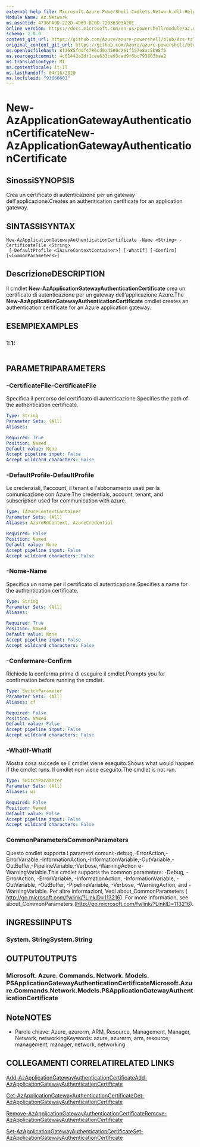 ```yaml
---
external help file: Microsoft.Azure.PowerShell.Cmdlets.Network.dll-Help.xml
Module Name: Az.Network
ms.assetid: 4736FA0D-222D-4D69-BCBD-72036303A20E
online version: https://docs.microsoft.com/en-us/powershell/module/az.network/new-azapplicationgatewayauthenticationcertificate
schema: 2.0.0
content_git_url: https://github.com/Azure/azure-powershell/blob/Azs-tzl/src/Network/Network/help/New-AzApplicationGatewayAuthenticationCertificate.md
original_content_git_url: https://github.com/Azure/azure-powershell/blob/Azs-tzl/src/Network/Network/help/New-AzApplicationGatewayAuthenticationCertificate.md
ms.openlocfilehash: 8f3685fddf4796cd0ad500c261f157e8ac5b95f5
ms.sourcegitcommit: 4c61442a2df1cee633ce93cad9f6bc793803baa2
ms.translationtype: MT
ms.contentlocale: it-IT
ms.lasthandoff: 04/16/2020
ms.locfileid: "93860601"
---
```

# <span data-ttu-id="60a58-101">New-AzApplicationGatewayAuthenticationCertificate</span><span class="sxs-lookup"><span data-stu-id="60a58-101">New-AzApplicationGatewayAuthenticationCertificate</span></span>

## <span data-ttu-id="60a58-102">Sinossi</span><span class="sxs-lookup"><span data-stu-id="60a58-102">SYNOPSIS</span></span>
<span data-ttu-id="60a58-103">Crea un certificato di autenticazione per un gateway dell'applicazione.</span><span class="sxs-lookup"><span data-stu-id="60a58-103">Creates an authentication certificate for an application gateway.</span></span>

## <span data-ttu-id="60a58-104">SINTASSI</span><span class="sxs-lookup"><span data-stu-id="60a58-104">SYNTAX</span></span>

```
New-AzApplicationGatewayAuthenticationCertificate -Name <String> -CertificateFile <String>
 [-DefaultProfile <IAzureContextContainer>] [-WhatIf] [-Confirm] [<CommonParameters>]
```

## <span data-ttu-id="60a58-105">Descrizione</span><span class="sxs-lookup"><span data-stu-id="60a58-105">DESCRIPTION</span></span>
<span data-ttu-id="60a58-106">Il cmdlet **New-AzApplicationGatewayAuthenticationCertificate** crea un certificato di autenticazione per un gateway dell'applicazione Azure.</span><span class="sxs-lookup"><span data-stu-id="60a58-106">The **New-AzApplicationGatewayAuthenticationCertificate** cmdlet creates an authentication certificate for an Azure application gateway.</span></span>

## <span data-ttu-id="60a58-107">ESEMPI</span><span class="sxs-lookup"><span data-stu-id="60a58-107">EXAMPLES</span></span>

### <span data-ttu-id="60a58-108">1:</span><span class="sxs-lookup"><span data-stu-id="60a58-108">1:</span></span>
```

```

## <span data-ttu-id="60a58-109">PARAMETRI</span><span class="sxs-lookup"><span data-stu-id="60a58-109">PARAMETERS</span></span>

### <span data-ttu-id="60a58-110">-CertificateFile</span><span class="sxs-lookup"><span data-stu-id="60a58-110">-CertificateFile</span></span>
<span data-ttu-id="60a58-111">Specifica il percorso del certificato di autenticazione.</span><span class="sxs-lookup"><span data-stu-id="60a58-111">Specifies the path of the authentication certificate.</span></span>

```yaml
Type: String
Parameter Sets: (All)
Aliases: 

Required: True
Position: Named
Default value: None
Accept pipeline input: False
Accept wildcard characters: False
```

### <span data-ttu-id="60a58-112">-DefaultProfile</span><span class="sxs-lookup"><span data-stu-id="60a58-112">-DefaultProfile</span></span>
<span data-ttu-id="60a58-113">Le credenziali, l'account, il tenant e l'abbonamento usati per la comunicazione con Azure.</span><span class="sxs-lookup"><span data-stu-id="60a58-113">The credentials, account, tenant, and subscription used for communication with azure.</span></span>

```yaml
Type: IAzureContextContainer
Parameter Sets: (All)
Aliases: AzureRmContext, AzureCredential

Required: False
Position: Named
Default value: None
Accept pipeline input: False
Accept wildcard characters: False
```

### <span data-ttu-id="60a58-114">-Nome</span><span class="sxs-lookup"><span data-stu-id="60a58-114">-Name</span></span>
<span data-ttu-id="60a58-115">Specifica un nome per il certificato di autenticazione.</span><span class="sxs-lookup"><span data-stu-id="60a58-115">Specifies a name for the authentication certificate.</span></span>

```yaml
Type: String
Parameter Sets: (All)
Aliases: 

Required: True
Position: Named
Default value: None
Accept pipeline input: False
Accept wildcard characters: False
```

### <span data-ttu-id="60a58-116">-Confermare</span><span class="sxs-lookup"><span data-stu-id="60a58-116">-Confirm</span></span>
<span data-ttu-id="60a58-117">Richiede la conferma prima di eseguire il cmdlet.</span><span class="sxs-lookup"><span data-stu-id="60a58-117">Prompts you for confirmation before running the cmdlet.</span></span>

```yaml
Type: SwitchParameter
Parameter Sets: (All)
Aliases: cf

Required: False
Position: Named
Default value: False
Accept pipeline input: False
Accept wildcard characters: False
```

### <span data-ttu-id="60a58-118">-WhatIf</span><span class="sxs-lookup"><span data-stu-id="60a58-118">-WhatIf</span></span>
<span data-ttu-id="60a58-119">Mostra cosa succede se il cmdlet viene eseguito.</span><span class="sxs-lookup"><span data-stu-id="60a58-119">Shows what would happen if the cmdlet runs.</span></span>
<span data-ttu-id="60a58-120">Il cmdlet non viene eseguito.</span><span class="sxs-lookup"><span data-stu-id="60a58-120">The cmdlet is not run.</span></span>

```yaml
Type: SwitchParameter
Parameter Sets: (All)
Aliases: wi

Required: False
Position: Named
Default value: False
Accept pipeline input: False
Accept wildcard characters: False
```

### <span data-ttu-id="60a58-121">CommonParameters</span><span class="sxs-lookup"><span data-stu-id="60a58-121">CommonParameters</span></span>
<span data-ttu-id="60a58-122">Questo cmdlet supporta i parametri comuni:-debug,-ErrorAction,-ErrorVariable,-InformationAction,-InformationVariable,-OutVariable,-OutBuffer,-PipelineVariable,-Verbose,-WarningAction e-WarningVariable.</span><span class="sxs-lookup"><span data-stu-id="60a58-122">This cmdlet supports the common parameters: -Debug, -ErrorAction, -ErrorVariable, -InformationAction, -InformationVariable, -OutVariable, -OutBuffer, -PipelineVariable, -Verbose, -WarningAction, and -WarningVariable.</span></span> <span data-ttu-id="60a58-123">Per altre informazioni, Vedi about_CommonParameters ( http://go.microsoft.com/fwlink/?LinkID=113216) .</span><span class="sxs-lookup"><span data-stu-id="60a58-123">For more information, see about_CommonParameters (http://go.microsoft.com/fwlink/?LinkID=113216).</span></span>

## <span data-ttu-id="60a58-124">INGRESSI</span><span class="sxs-lookup"><span data-stu-id="60a58-124">INPUTS</span></span>

### <span data-ttu-id="60a58-125">System. String</span><span class="sxs-lookup"><span data-stu-id="60a58-125">System.String</span></span>

## <span data-ttu-id="60a58-126">OUTPUT</span><span class="sxs-lookup"><span data-stu-id="60a58-126">OUTPUTS</span></span>

### <span data-ttu-id="60a58-127">Microsoft. Azure. Commands. Network. Models. PSApplicationGatewayAuthenticationCertificate</span><span class="sxs-lookup"><span data-stu-id="60a58-127">Microsoft.Azure.Commands.Network.Models.PSApplicationGatewayAuthenticationCertificate</span></span>

## <span data-ttu-id="60a58-128">Note</span><span class="sxs-lookup"><span data-stu-id="60a58-128">NOTES</span></span>
* <span data-ttu-id="60a58-129">Parole chiave: Azure, azurerm, ARM, Resource, Management, Manager, Network, networking</span><span class="sxs-lookup"><span data-stu-id="60a58-129">Keywords: azure, azurerm, arm, resource, management, manager, network, networking</span></span>

## <span data-ttu-id="60a58-130">COLLEGAMENTI CORRELATI</span><span class="sxs-lookup"><span data-stu-id="60a58-130">RELATED LINKS</span></span>

[<span data-ttu-id="60a58-131">Add-AzApplicationGatewayAuthenticationCertificate</span><span class="sxs-lookup"><span data-stu-id="60a58-131">Add-AzApplicationGatewayAuthenticationCertificate</span></span>](./Add-AzApplicationGatewayAuthenticationCertificate.md)

[<span data-ttu-id="60a58-132">Get-AzApplicationGatewayAuthenticationCertificate</span><span class="sxs-lookup"><span data-stu-id="60a58-132">Get-AzApplicationGatewayAuthenticationCertificate</span></span>](./Get-AzApplicationGatewayAuthenticationCertificate.md)

[<span data-ttu-id="60a58-133">Remove-AzApplicationGatewayAuthenticationCertificate</span><span class="sxs-lookup"><span data-stu-id="60a58-133">Remove-AzApplicationGatewayAuthenticationCertificate</span></span>](./Remove-AzApplicationGatewayAuthenticationCertificate.md)

[<span data-ttu-id="60a58-134">Set-AzApplicationGatewayAuthenticationCertificate</span><span class="sxs-lookup"><span data-stu-id="60a58-134">Set-AzApplicationGatewayAuthenticationCertificate</span></span>](./Set-AzApplicationGatewayAuthenticationCertificate.md)


